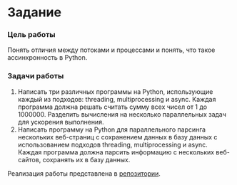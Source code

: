 # Задание

### Цель работы
Понять отличия между потоками и процессами и понять, 
что такое ассинхронность в Python.

### Задачи работы
1. Написать три различных программы на Python, 
использующие каждый из подходов: threading, multiprocessing и async. 
Каждая программа должна решать считать сумму всех чисел от 1 до 1000000. 
Разделить вычисления на несколько параллельных задач для ускорения выполнения.
2. Написать программу на Python для параллельного парсинга нескольких 
веб-страниц с сохранением данных в базу данных с использованием подходов 
threading, multiprocessing и async. Каждая программа должна парсить 
информацию с нескольких веб-сайтов, сохранять их в базу данных.

Реализация работы представлена в [репозитории](https://github.com/tommmatojuice/ITMO_ICT_WebDevelopment_tools_2023-2024/tree/laba_2).
